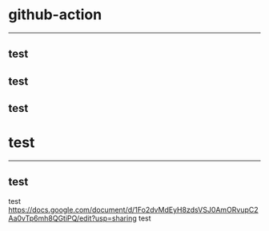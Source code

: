 # github-action
---
test
---
test
---
test
---
# test
---
test
---
test
https://docs.google.com/document/d/1Fo2dvMdEyH8zdsVSJ0AmORvupC2Aa0vTp6mh8QGtiPQ/edit?usp=sharing
test
